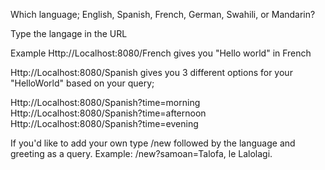 Which language; English, Spanish, French, German, Swahili, or Mandarin?

Type the langage in the URL

Example Http://Localhost:8080/French         gives you "Hello world" in French

Http://Localhost:8080/Spanish gives you 3 different options for your "HelloWorld" based on your query;

Http://Localhost:8080/Spanish?time=morning
Http://Localhost:8080/Spanish?time=afternoon
Http://Localhost:8080/Spanish?time=evening

If you'd like to add your own type /new followed by the language and greeting as a query.  Example: /new?samoan=Talofa, le Lalolagi.

